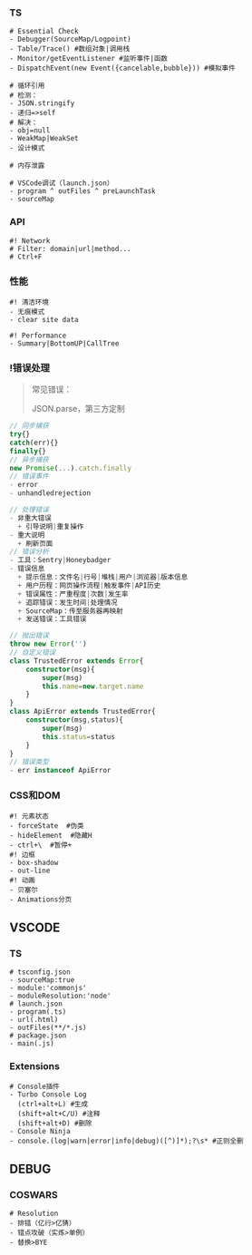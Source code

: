 ### TS

```shell
# Essential Check
- Debugger(SourceMap/Logpoint)
- Table/Trace() #数组对象|调用栈
- Monitor/getEventListener #监听事件|函数
- DispatchEvent(new Event({cancelable,bubble})) #模拟事件
```

```shell
# 循环引用
# 检测：
- JSON.stringify
- 递归=>self
# 解决：
- obj=null
- WeakMap|WeakSet
- 设计模式
```

```shell
# 内存泄露
```

```shell
# VSCode调试（launch.json）
- program ^ outFiles ^ preLaunchTask
- sourceMap
```

### API

```shell
#! Network
# Filter: domain|url|method...
# Ctrl+F
```

### 性能

```shell
#! 清洁环境
- 无痕模式
- clear site data
```

```shell
#! Performance
- Summary|BottomUP|CallTree
```

### !错误处理

>常见错误：
>
>JSON.parse，第三方定制
```ts
// 同步捕获
try{}
catch(err){}
finally{}
// 异步捕获
new Promise(...).catch.finally
// 错误事件
- error
- unhandledrejection
```

```ts
// 处理错误
- 非重大错误
  + 引导说明|重复操作
- 重大说明
  + 刷新页面
// 错误分析
- 工具：Sentry|Honeybadger
- 错误信息
  + 提示信息：文件名|行号|堆栈|用户|浏览器|版本信息
  + 用户历程：网页操作流程|触发事件|API历史
  + 错误属性：严重程度|次数|发生率
  + 追踪错误：发生时间|处理情况
  + SourceMap：传至服务器再映射
  + 发送错误：工具错误
```

```ts
// 抛出错误
throw new Error('')
// 自定义错误
class TrustedError extends Error{
    constructor(msg){
        super(msg)
        this.name=new.target.name
    }
}
class ApiError extends TrustedError{
    constructor(msg,status){
        super(msg)
        this.status=status
    }
}
// 错误类型
- err instanceof ApiError
```

### CSS和DOM

```shell
#! 元素状态
- forceState  #伪类
- hideElement  #隐藏H
- ctrl+\  #暂停+
#! 边框
- box-shadow
- out-line
#! 动画
- 贝塞尔
- Animations分页
```
## VSCODE

### TS

```shell
# tsconfig.json
- sourceMap:true
- module:'commonjs'
- moduleResolution:'node'
# launch.json
- program(.ts)
- url(.html)
- outFiles(**/*.js)
# package.json
- main(.js)
```

### Extensions

```shell
# Console插件
- Turbo Console Log
  (ctrl+alt+L) #生成
  (shift+alt+C/U) #注释 
  (shift+alt+D) #删除
- Console Ninja
- console.(log|warn|error|info|debug)([^)]*);?\s* #正则全删
```

## DEBUG

### COSWARS

```shell
# Resolution
- 排错（亿行>亿猜）
- 错点攻破（实炼>单例）
- 替换>BYE
```